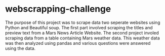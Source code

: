 # webscrapping-challenge

The purpose of this project was to scrape data two seperate websites using Python and Beautiful soup. The first part involved scraping the titles and preview text from a Mars News Article Website. The second project involed scraping data from a table containing Mars weather data. This weather data was then analyzed using pandas and various questions were answered using the data.
